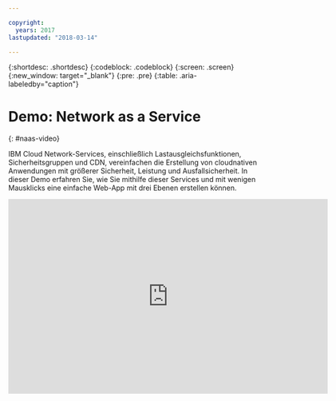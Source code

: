```yaml
---

copyright:
  years: 2017
lastupdated: "2018-03-14"

---
```


{:shortdesc: .shortdesc}
{:codeblock: .codeblock}
{:screen: .screen}
{:new_window: target="_blank"}
{:pre: .pre}
{:table: .aria-labeledby="caption"}

# Demo: Network as a Service
{: #naas-video}

IBM Cloud Network-Services, einschließlich Lastausgleichsfunktionen, Sicherheitsgruppen und CDN, vereinfachen die Erstellung von cloudnativen Anwendungen mit größerer Sicherheit, Leistung und Ausfallsicherheit. In dieser Demo erfahren Sie, wie Sie mithilfe dieser Services und mit wenigen Mausklicks eine einfache Web-App mit drei Ebenen erstellen können.

<p>
  <div class="embed-responsive embed-responsive-16by9">
    <iframe class="embed-responsive-item" id="youtubeplayer" type="text/html" width="640" height="390" src="https://www.youtube.com/embed/LRvNCXvtkX0?rel=0" frameborder="0" webkitallowfullscreen mozallowfullscreen allowfullscreen> </iframe>
  </div>
</p>
